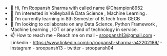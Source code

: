 - 👋 Hi, I’m Roopansh Sharma with called name @Champion8952 
- 👀 I’m interested in Volleyball & Data Science , Machine Learning .
- 🌱 I’m currently learning in 8th Semester of B.Tech from GECB 
- 💞️ I’m looking to collaborate on any Data Science, Python Framework , Machine Learning , IOT or any kind of technology in service.
- 📫 How to reach me - Reach me on mail - sroopansh13@gmail.com
                     - Linkedin - https://www.linkedin.com/in/roopansh-sharma-a42202189/
                     - instagram - sroopansh13
                     - twitter - sroopansh04

<!---
Champion8952/Champion8952 is a ✨ special ✨ repository because its `README.md` (this file) appears on your GitHub profile.
You can click the Preview link to take a look at your changes.
--->
